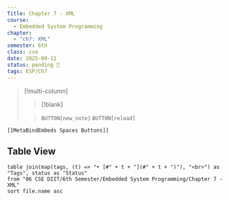 ```yaml
---
Title: Chapter 7 - XML
course:
  - Embedded System Programming
chapter:
  - "ch7: XML"
semester: 6th
class: cse
date: 2025-09-11
status: pending 🛑
tags: ESP/Ch7
---
```


>[!multi-column]
>
>>[!blank]
>
>>`BUTTON[new_note]` `BUTTON[reload]`

 ```meta-bind-embed
 [[MetaBindEmbeds Spaces Buttons]]
 ```

## Table View 

```dataview
table join(map(tags, (t) => "• [#" + t + "](#" + t + ")"), "<br>") as "Tags", status as "Status"
from "06 CSE DIIT/6th Semester/Embedded System Programming/Chapter 7 - XML"
sort file.name asc
```